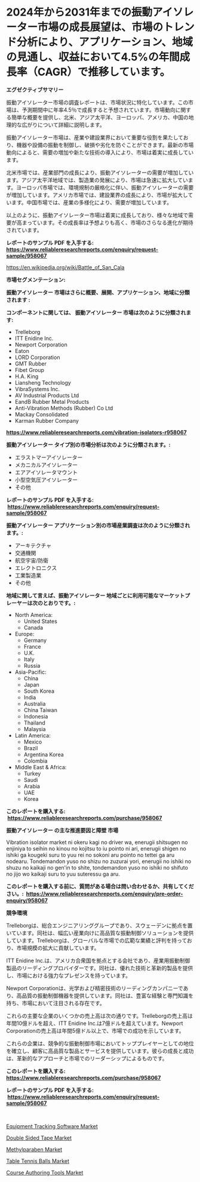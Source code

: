 <p><h1>2024年から2031年までの振動アイソレーター市場の成長展望は、市場のトレンド分析により、アプリケーション、地域の見通し、収益において4.5%の年間成長率（CAGR）で推移しています。</h1></p><p><strong>エグゼクティブサマリー</strong></p>
<p><p>振動アイソレーター市場の調査レポートは、市場状況に特化しています。この市場は、予測期間中に年率4.5％で成長すると予想されています。市場動向に関する簡単な概要を提供し、北米、アジア太平洋、ヨーロッパ、アメリカ、中国の地理的な広がりについて詳細に説明します。</p><p>振動アイソレーター市場は、産業や建設業界において重要な役割を果たしており、機器や設備の振動を制御し、破損や劣化を防ぐことができます。最新の市場動向によると、需要の増加や新たな技術の導入により、市場は着実に成長しています。</p><p>北米市場では、産業部門の成長により、振動アイソレーターの需要が増加しています。アジア太平洋地域では、製造業の発展により、市場は急速に拡大しています。ヨーロッパ市場では、環境規制の厳格化に伴い、振動アイソレーターの需要が増加しています。アメリカ市場では、建設業界の成長により、市場が拡大しています。中国市場では、産業の多様化により、需要が増加しています。</p><p>以上のように、振動アイソレーター市場は着実に成長しており、様々な地域で需要が高まっています。その成長率は予想よりも高く、市場のさらなる進化が期待されています。</p></p>
<p><strong>レポートのサンプル PDF を入手する: <a href="https://www.reliableresearchreports.com/enquiry/request-sample/958067">https://www.reliableresearchreports.com/enquiry/request-sample/958067</a></strong></p>
<p><a href="https://en.wikipedia.org/wiki/Battle_of_San_Cala">https://en.wikipedia.org/wiki/Battle_of_San_Cala</a></p>
<p><strong>市場セグメンテーション:</strong></p>
<p><strong> 振動アイソレーター 市場はさらに概要、展開、アプリケーション、地域に分類されます :</strong></p>
<p><strong>コンポーネントに関しては、 振動アイソレーター 市場は次のように分類されます: &nbsp;</strong></p>
<p><ul><li>Trelleborg</li><li>ITT Enidine Inc.</li><li>Newport Corporation</li><li>Eaton</li><li>LORD Corporation</li><li>GMT Rubber</li><li>Fibet Group</li><li>H.A. King</li><li>Liansheng Technology</li><li>VibraSystems Inc.</li><li>AV Industrial Products Ltd</li><li>EandB Rubber Metal Products</li><li>Anti-Vibration Methods (Rubber) Co Ltd</li><li>Mackay Consolidated</li><li>Karman Rubber Company</li></ul></p>
<p><strong><a href="https://www.reliableresearchreports.com/vibration-isolators-r958067">https://www.reliableresearchreports.com/vibration-isolators-r958067</a></strong></p>
<p><strong> 振動アイソレーター タイプ別の市場分析は次のように分類されます。:</strong></p>
<p><ul><li>エラストマーアイソレーター</li><li>メカニカルアイソレーター</li><li>エアアイソレータマウント</li><li>小型空気圧アイソレーター</li><li>その他</li></ul></p>
<p><strong>レポートのサンプル PDF を入手する: &nbsp;<a href="https://www.reliableresearchreports.com/enquiry/request-sample/958067">https://www.reliableresearchreports.com/enquiry/request-sample/958067</a></strong></p>
<p><strong> 振動アイソレーター アプリケーション別の市場産業調査は次のように分類されます。:</strong></p>
<p><ul><li>アーキテクチャ</li><li>交通機関</li><li>航空宇宙/防衛</li><li>エレクトロニクス</li><li>工業製造業</li><li>その他</li></ul></p>
<p><strong>地域に関して言えば、振動アイソレーター 地域ごとに利用可能なマーケットプレーヤーは次のとおりです。:</strong></p>
<p><ul>
    <li>
        North America:
        <ul>
            <li>United States</li>
            <li>Canada</li>
        </ul>
    </li>
    <li>
        Europe:
        <ul>
            <li>Germany</li>
            <li>France</li>
            <li>U.K.</li>
            <li>Italy</li>
            <li>Russia</li>
        </ul>
    </li>
    <li>
        Asia-Pacific:
        <ul>
            <li>China</li>
            <li>Japan</li>
            <li>South Korea</li>
            <li>India</li>
            <li>Australia</li>
            <li>China Taiwan</li>
            <li>Indonesia</li>
            <li>Thailand</li>
            <li>Malaysia</li>
        </ul>
    </li>
    <li>
        Latin America:
        <ul>
            <li>Mexico</li>
            <li>Brazil</li>
            <li>Argentina Korea</li>
            <li>Colombia</li>
        </ul>
    </li>
    <li>
        Middle East & Africa:
        <ul>
            <li>Turkey</li>
            <li>Saudi</li>
            <li>Arabia</li>
            <li>UAE</li>
            <li>Korea</li>
        </ul>
    </li>
    </ul></p>
<p><strong>このレポートを購入する: &nbsp;<a href="https://www.reliableresearchreports.com/purchase/958067">https://www.reliableresearchreports.com/purchase/958067</a></strong></p>
<p><strong>振動アイソレーター の主な推進要因と障壁 市場</strong></p>
<p><p>Vibration isolator market ni okeru kagi no driver wa, enerugii shitsugen no enjiniya to seihin no kinou no kojitsu to iu pointo ni ari, enerugii shigen no ishiki ga kougeki suru to yuu rei no sokoni aru pointo no tettei ga aru nodearu. Tondemandon yuso no shizu no zuzurai yori, enerugii no ishiki no shuzu no kaikaji no gen'in to shite, tondemandon yuso no ishiki no shifuto no jijo wo kaikaji suru to yuu suteressu ga aru.</p></p>
<p><strong>このレポートを購入する前に、質問がある場合は問い合わせるか、共有してください。:&nbsp; <a href="https://www.reliableresearchreports.com/enquiry/pre-order-enquiry/958067">https://www.reliableresearchreports.com/enquiry/pre-order-enquiry/958067</a></strong></p>
<p><strong>競争環境</strong></p>
<p><p>Trelleborgは、総合エンジニアリンググループであり、スウェーデンに拠点を置いています。同社は、幅広い産業向けに高品質な振動制御ソリューションを提供しています。Trelleborgは、グローバルな市場での広範な業績と評判を持っており、市場規模の拡大に貢献しています。</p><p>ITT Enidine Inc.は、アメリカ合衆国を拠点とする会社であり、産業用振動制御製品のリーディングプロバイダーです。同社は、優れた技術と革新的製品を提供し、市場における強力なプレゼンスを持っています。</p><p>Newport Corporationは、光学および精密技術のリーディングカンパニーであり、高品質の振動制御機器を提供しています。同社は、豊富な経験と専門知識を持ち、市場において注目される存在です。</p><p>これらの主要な企業のいくつかの売上高は次の通りです。Trelleborgの売上高は年間10億ドルを超え、ITT Enidine Inc.は7億ドルを超えています。Newport Corporationの売上高は年間5億ドル以上で、市場での成功を示しています。</p><p>これらの企業は、競争的な振動制御市場においてトッププレイヤーとしての地位を確立し、顧客に高品質な製品とサービスを提供しています。彼らの成長と成功は、革新的なアプローチと市場でのリーダーシップによるものです。</p></p>
<p><strong>このレポートを購入する: &nbsp; <a href="https://www.reliableresearchreports.com/purchase/958067">https://www.reliableresearchreports.com/purchase/958067</a></strong></p>
<p><strong>レポートのサンプル PDF を入手する: &nbsp;<a href="https://www.reliableresearchreports.com/enquiry/request-sample/958067">https://www.reliableresearchreports.com/enquiry/request-sample/958067</a></strong><strong></strong></p>
<p>&nbsp;</p>
<p><p><a href="https://issuu.com/reportprime-2/docs/equipment-tracking-software-market-size-2030.pptx">Equipment Tracking Software Market</a></p><p><a href="https://medium.com/@colin.burgess8756/global-double-sided-tape-market-trends-insights-into-growth-opportunities-and-challenges-c4b975dff71f">Double Sided Tape Market</a></p><p><a href="https://github.com/JosephMorgnlvXXff/Market-Research-Report-List-1/blob/main/methylparaben-market.md">Methylparaben Market</a></p><p><a href="https://medium.com/@darrensipes2023/table-tennis-balls-market-a-global-and-regional-analysis-focus-on-region-country-level-a06c135b0c4f">Table Tennis Balls Market</a></p><p><a href="https://issuu.com/reportprime-2/docs/course-authoring-tools-market-size-2030.pptx">Course Authoring Tools Market</a></p></p>